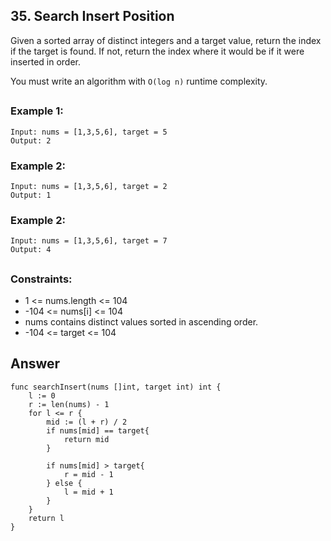 ## 35. Search Insert Position

Given a sorted array of distinct integers and a target value, return the index if the target is found. If not, return the index where it would be if it were inserted in order.

You must write an algorithm with `O(log n)` runtime complexity.
##

### Example 1:
```
Input: nums = [1,3,5,6], target = 5
Output: 2
```
### Example 2:
```
Input: nums = [1,3,5,6], target = 2
Output: 1
```
### Example 2:
```
Input: nums = [1,3,5,6], target = 7
Output: 4
```
##
### Constraints:

- 1 <= nums.length <= 104
- -104 <= nums[i] <= 104
- nums contains distinct values sorted in ascending order.
- -104 <= target <= 104


## Answer
```
func searchInsert(nums []int, target int) int {
    l := 0
    r := len(nums) - 1
    for l <= r {
        mid := (l + r) / 2
        if nums[mid] == target{
            return mid
        }

        if nums[mid] > target{
            r = mid - 1
        } else {
            l = mid + 1
        }
    }
    return l
}
```

